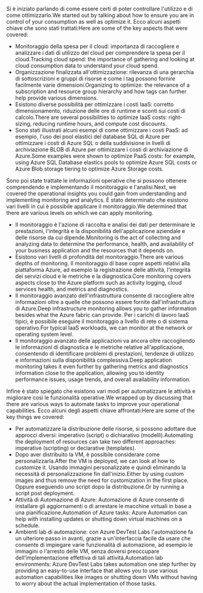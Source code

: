 <span data-ttu-id="aeb2a-101">Si è iniziato parlando di come essere certi di poter controllare l'utilizzo e di come ottimizzarlo.</span><span class="sxs-lookup"><span data-stu-id="aeb2a-101">We started out by talking about how to ensure you are in control of your consumption as well as optimize it.</span></span> <span data-ttu-id="aeb2a-102">Ecco alcuni aspetti chiave che sono stati trattati:</span><span class="sxs-lookup"><span data-stu-id="aeb2a-102">Here are some of the key aspects that were covered:</span></span>

* <span data-ttu-id="aeb2a-103">Monitoraggio della spesa per il cloud: importanza di raccogliere e analizzare i dati di utilizzo del cloud per comprendere la spesa per il cloud.</span><span class="sxs-lookup"><span data-stu-id="aeb2a-103">Tracking cloud spend: the importance of gathering and looking at cloud consumption data to understand your cloud spend.</span></span>
* <span data-ttu-id="aeb2a-104">Organizzazione finalizzata all'ottimizzazione: rilevanza di una gerarchia di sottoscrizioni e gruppi di risorse e come i tag possono fornire facilmente varie dimensioni.</span><span class="sxs-lookup"><span data-stu-id="aeb2a-104">Organizing to optimize: the relevance of a subscription and resource group hierarchy and how tags can further help provide various dimensions.</span></span>
* <span data-ttu-id="aeb2a-105">Esistono diverse possibilità per ottimizzare i costi IaaS: corretto dimensionamento, riduzione delle ore di runtime e sconti sui costi di calcolo.</span><span class="sxs-lookup"><span data-stu-id="aeb2a-105">There are several possibilities to optimize IaaS costs: right-sizing, reducing runtime hours, and compute cost discounts.</span></span>
* <span data-ttu-id="aeb2a-106">Sono stati illustrati alcuni esempi di come ottimizzare i costi PaaS: ad esempio, l'uso dei pool elastici del database SQL di Azure per ottimizzare i costi di Azure SQL o della suddivisione in livelli di archiviazione BLOB di Azure per ottimizzare i costi di archiviazione di Azure.</span><span class="sxs-lookup"><span data-stu-id="aeb2a-106">Some examples were shown to optimize PaaS costs: for example, using Azure SQL Database elastics pools to optimize Azure SQL costs or Azure Blob storage tiering to optimize Azure Storage costs.</span></span>

<span data-ttu-id="aeb2a-107">Sono poi state trattate le informazioni operative che si possono ottenere comprendendo e implementando il monitoraggio e l'analisi.</span><span class="sxs-lookup"><span data-stu-id="aeb2a-107">Next, we covered the operational insights you could gain from understanding and implementing monitoring and analytics.</span></span> <span data-ttu-id="aeb2a-108">È stato determinato che esistono vari livelli in cui è possibile applicare il monitoraggio.</span><span class="sxs-lookup"><span data-stu-id="aeb2a-108">We determined that there are various levels on which we can apply monitoring.</span></span>

* <span data-ttu-id="aeb2a-109">Il monitoraggio è l'azione di raccolta e analisi dei dati per determinare le prestazioni, l'integrità e la disponibilità dell'applicazione aziendale e delle risorse da cui dipende.</span><span class="sxs-lookup"><span data-stu-id="aeb2a-109">Monitoring is the act of collecting and analyzing data to determine the performance, health, and availability of your business application and the resources that it depends on.</span></span>
* <span data-ttu-id="aeb2a-110">Esistono vari livelli di profondità del monitoraggio.</span><span class="sxs-lookup"><span data-stu-id="aeb2a-110">There are various depths of monitoring.</span></span> <span data-ttu-id="aeb2a-111">Il monitoraggio di base copre aspetti relativi alla piattaforma Azure, ad esempio la registrazione delle attività, l'integrità dei servizi cloud e le metriche e la diagnostica.</span><span class="sxs-lookup"><span data-stu-id="aeb2a-111">Core monitoring covers aspects close to the Azure platform such as activity logging, cloud services health, and metrics and diagnostics.</span></span>
* <span data-ttu-id="aeb2a-112">Il monitoraggio avanzato dell'infrastruttura consente di raccogliere altre informazioni oltre a quelle che possono essere fornite dall'infrastruttura di Azure.</span><span class="sxs-lookup"><span data-stu-id="aeb2a-112">Deep infrastructure monitoring allows you to gather information besides what the Azure fabric can provide.</span></span> <span data-ttu-id="aeb2a-113">Per i carichi di lavoro IaaS tipici, è possibile eseguire il monitoraggio a livello di rete o di sistema operativo.</span><span class="sxs-lookup"><span data-stu-id="aeb2a-113">For typical IaaS workloads, we can monitor at the network or operating system level.</span></span>
* <span data-ttu-id="aeb2a-114">Il monitoraggio avanzato delle applicazioni va ancora oltre raccogliendo le informazioni di diagnostica e le metriche relative all'applicazione, consentendo di identificare problemi di prestazioni, tendenze di utilizzo e informazioni sulla disponibilità complessiva.</span><span class="sxs-lookup"><span data-stu-id="aeb2a-114">Deep application monitoring takes it even further by gathering metrics and diagnostics information close to the application, allowing you to identity performance issues, usage trends, and overall availability information.</span></span>

<span data-ttu-id="aeb2a-115">Infine è stato spiegato che esistono vari modi per automatizzare le attività e migliorare così le funzionalità operative.</span><span class="sxs-lookup"><span data-stu-id="aeb2a-115">We wrapped up by discussing that there are various ways to automate tasks to improve your operational capabilities.</span></span> <span data-ttu-id="aeb2a-116">Ecco alcuni degli aspetti chiave affrontati:</span><span class="sxs-lookup"><span data-stu-id="aeb2a-116">Here are some of the key things we covered:</span></span>

* <span data-ttu-id="aeb2a-117">Per automatizzare la distribuzione delle risorse, si possono adottare due approcci diversi: imperativo (script) o dichiarativo (modelli).</span><span class="sxs-lookup"><span data-stu-id="aeb2a-117">Automating the deployment of resources can take two different approaches: imperative (scripting) or declarative (templates).</span></span>
* <span data-ttu-id="aeb2a-118">Dopo aver distribuito la VM, è possibile considerare come personalizzarla.</span><span class="sxs-lookup"><span data-stu-id="aeb2a-118">After the VM is deployed, we can look at how to customize it.</span></span> <span data-ttu-id="aeb2a-119">Usando immagini personalizzate e quindi eliminando la necessità di personalizzazione fin dall'inizio.</span><span class="sxs-lookup"><span data-stu-id="aeb2a-119">Either by using custom images and thus remove the need for customization in the first place.</span></span> <span data-ttu-id="aeb2a-120">Oppure eseguendo uno script dopo la distribuzione.</span><span class="sxs-lookup"><span data-stu-id="aeb2a-120">Or by running a script post deployment.</span></span>
* <span data-ttu-id="aeb2a-121">Attività di Automazione di Azure: Automazione di Azure consente di installare gli aggiornamenti o di arrestare le macchine virtuali in base a una pianificazione.</span><span class="sxs-lookup"><span data-stu-id="aeb2a-121">Automation of Azure tasks: Azure Automation can help with installing updates or shutting down virtual machines on a schedule.</span></span>
* <span data-ttu-id="aeb2a-122">Ambienti lab di automazione: con Azure DevTest Labs l'automazione fa un ulteriore passo in avanti, grazie a un'interfaccia facile da usare che consente di impiegare varie funzionalità di automazione, ad esempio le immagini o l'arresto delle VM, senza doversi preoccupare dell'implementazione effettiva di tali attività.</span><span class="sxs-lookup"><span data-stu-id="aeb2a-122">Automation lab environments: Azure DevTest Labs takes automation one step further by providing an easy-to-use interface that allows you to use various automation capabilities like images or shutting down VMs without having to worry about the actual implementation of those tasks.</span></span>
